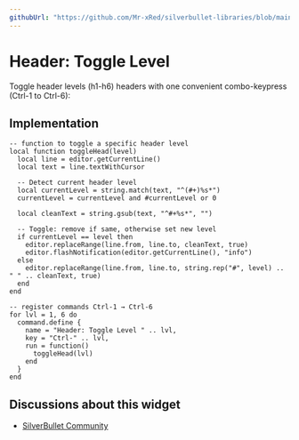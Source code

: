```yaml
---
githubUrl: "https://github.com/Mr-xRed/silverbullet-libraries/blob/main/HeaderLevelToggle.md"
---
```


# Header: Toggle Level

Toggle header levels (h1-h6)  headers with one convenient combo-keypress (Ctrl-1 to Ctrl-6):

## Implementation 
```space-lua
-- function to toggle a specific header level
local function toggleHead(level)
  local line = editor.getCurrentLine()
  local text = line.textWithCursor

  -- Detect current header level
  local currentLevel = string.match(text, "^(#+)%s*")
  currentLevel = currentLevel and #currentLevel or 0

  local cleanText = string.gsub(text, "^#+%s*", "")

  -- Toggle: remove if same, otherwise set new level
  if currentLevel == level then
    editor.replaceRange(line.from, line.to, cleanText, true)
    editor.flashNotification(editor.getCurrentLine(), "info")
  else
    editor.replaceRange(line.from, line.to, string.rep("#", level) .. " " .. cleanText, true)
  end
end

-- register commands Ctrl-1 → Ctrl-6
for lvl = 1, 6 do
  command.define {
    name = "Header: Toggle Level " .. lvl,
    key = "Ctrl-" .. lvl,
    run = function() 
      toggleHead(lvl) 
    end
  }
end
```

## Discussions about this widget
* [SilverBullet Community](https://community.silverbullet.md/t/space-lua-toggle-rotate-header-level-h1-h6-on-off/3320?u=mr.red)